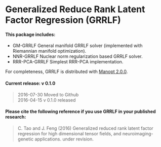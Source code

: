 # Generalized Reduce Rank Latent Factor Regression (GRRLF)

#### This package includes:
* GM-GRRLF General manifold GRRLF solver (implemented with Riemannian manifold optimization).
* NNR-GRRLF Nuclear norm regularization based GRRLF solver.
* RRR-PCA-GRRLF Simplest RRR-PCA implementation.

For completeness, GRRLF is distributed with [Manopt 2.0.0](http://www.manopt.org/).

#### Current release: v 0.1.0
> 2016-07-30 Moved to Github  
> 2016-04-15 v 0.1.0 released

#### Please cite the following reference if you use GRRLF in your published research:
> C. Tao and J. Feng (2016) Generalized reduced rank latent factor regression for high dimensional tensor fields, and neuroimaging-genetic applications. under revision. 

